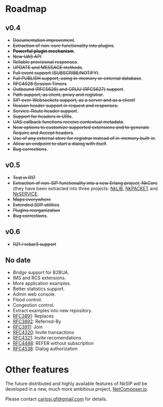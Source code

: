 # Roadmap

## v0.4

* ~~Documentation improvement~~.
* ~~Extraction of non-core functionality into plugins~~.
* ~~**Powerful plugin mechanism**~~.
* ~~New UAS API~~
* ~~Reliable provisional responses~~.
* ~~UPDATE and MESSAGE methods~~.
* ~~Full event support (SUBSCRIBE/NOTIFY)~~.
* ~~Full PUBLISH support, using in-memory or external database~~.
* ~~RFC4028 Session Timers~~
* ~~Outbound (RFC5626) and GRUU (RFC5627) support~~.
* ~~Path support, as client, proxy and registrar~~.
* ~~SIP-over-Websockets support, as a server and as a client!~~
* ~~Reason header support in request and responses.~~ 
* ~~Service-Route header support~~.
* ~~Support for headers in URIs~~.
* ~~UAS callback functions receive contextual metadata~~.
* ~~New options to customize supported extensions and to generate Require and Accept headers~~.
* ~~Use of any external store for registrar instead of in-memory built-in~~.
* ~~Allow an endpoint to start a dialog with itself~~.
* ~~Bug corrections~~.


## v0.5 

* ~~Test in R17~~
* ~~Extraction of non-SIP functionality into a new Erlang project, NkCore~~ (they have been extracted into three projects: [NkLIB](https://github.com/Nekso/nklib), [NkPACKET](https://github.com/Nekso/nkpacket) and [NkSERVICE](https://github.com/Nekso/nkservice).
* ~~Maps everywhere~~
* ~~Extended SDP utilities~~
* ~~Plugins reorganization~~
* ~~Bug corrections~~.


## v0.6
* ~~R21 / rebar3 support~~

## No date

* _Bridge_ support for B2BUA.
* IMS and RCS extensions.
* More application examples.
* Better statistics support.
* Admin web console.
* Flood control.
* Congestion control.
* Extract examples into new repository.
* [RFC3891](http://tools.ietf.org/html/rfc3891): Replaces
* [RFC3892](http://tools.ietf.org/html/rfc3892): Referred-By
* [RFC3911](http://tools.ietf.org/html/rfc3903): Join
* [RFC4320](http://tools.ietf.org/html/rfc4320): Invite transactions
* [RFC4321](http://tools.ietf.org/html/rfc4321): Invite recomendations
* [RFC4488](http://tools.ietf.org/html/rfc4488): REFER without subscription
* [RFC4538](http://tools.ietf.org/html/rfc4538): Dialog authorization


# Other features

The future distributed and highly available features of NkSIP will be developed in a new, much more ambitious project, [NetComposer.io](http://www.slideshare.net/carlosjgf/net-composer-v2).

Please contact carlosj.gf@gmail.com for details.









